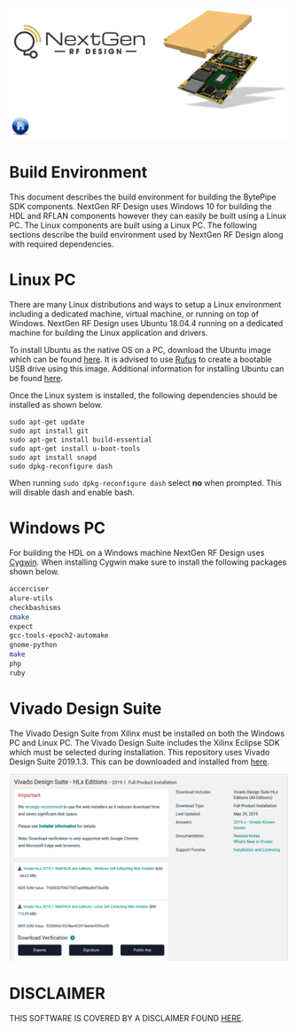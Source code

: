 [![logo](../BytePipe_Logo.png)](../../README.md)

# Build Environment

This document describes the build environment for building the BytePipe SDK components.  NextGen RF Design uses Windows 10 for building the HDL and RFLAN components however they can easily be built using a Linux PC.  The Linux components are built using a Linux PC.  The following sections describe the build environment used by NextGen RF Design along with required dependencies.

# Linux PC

There are many Linux distributions and ways to setup a Linux environment including a dedicated machine, virtual machine, or running on top of Windows.  NextGen RF Design uses Ubuntu 18.04.4 running on a dedicated machine for building the Linux application and drivers.  

To install Ubuntu as the native OS on a PC, download the Ubuntu image which can be found [here](http://old-releases.ubuntu.com/releases/18.04.4/).  It is advised to use [Rufus](https://rufus.ie/) to create a bootable USB drive using this image.  Additional information for installing Ubuntu can be found [here](https://ubuntu.com/tutorials/install-ubuntu-desktop#1-overview).  


Once the Linux system is installed, the following dependencies should be installed as shown below.

```
sudo apt-get update
sudo apt install git
sudo apt-get install build-essential
sudo apt-get install u-boot-tools 
sudo apt install snapd
sudo dpkg-reconfigure dash
```

When running `sudo dpkg-reconfigure dash` select **no** when prompted.  This will disable dash and enable bash.

# Windows PC

For building the HDL on a Windows machine NextGen RF Design uses [Cygwin](https://cygwin.com/install.html).  When installing Cygwin make sure to install the following packages shown below.

```bash
accerciser
alure-utils
checkbashisms
cmake
expect
gcc-tools-epoch2-automake
gnome-python
make
php
ruby
```

# Vivado Design Suite

The Vivado Design Suite from Xilinx must be installed on both the Windows PC and Linux PC.  The Vivado Design Suite includes the Xilinx Eclipse SDK which must be selected during installation.  This repository uses Vivado Design Suite 2019.1.3.  This can be downloaded and installed from [here](https://www.xilinx.com/support/download/index.html/content/xilinx/en/downloadNav/vivado-design-tools/archive.html).  

![vivado_2019.1_download](vivado_2019_1_download.png)

# DISCLAIMER

THIS SOFTWARE IS COVERED BY A DISCLAIMER FOUND [HERE](../../DISCLAIMER.md).
